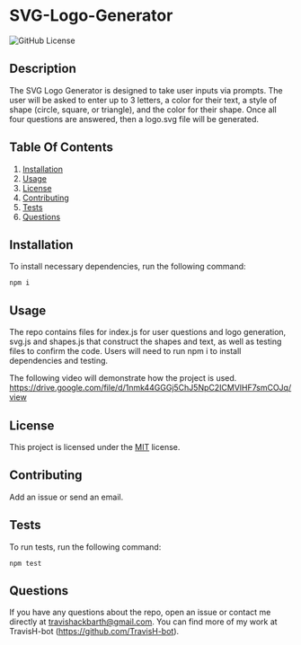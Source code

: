 # SVG-Logo-Generator

![GitHub License](https://img.shields.io/badge/license-MIT-green.svg)

## Description

The SVG Logo Generator is designed to take user inputs via prompts. The user will be asked to enter up to 3 letters, a color for their text, a style of shape (circle, square, or triangle), and the color for their shape. Once all four questions are answered, then a logo.svg file will be generated.

## Table Of Contents

1. [Installation](#installation)
2. [Usage](#usage)
3. [License](#license)
4. [Contributing](#contributing)
5. [Tests](#tests)
6. [Questions](#questions)

## Installation

To install necessary dependencies, run the following command:

```
npm i
```

## Usage

The repo contains files for index.js for user questions and logo generation, svg.js and shapes.js that construct the shapes and text, as well as testing files to confirm the code. Users will need to run npm i to install dependencies and testing.

The following video will demonstrate how the project is used.
https://drive.google.com/file/d/1nmk44GGGj5ChJ5NpC2ICMVlHF7smCOJq/view

## License

This project is licensed under the [MIT](https://choosealicense.com/licenses/mit/) license.

## Contributing

Add an issue or send an email.

## Tests

To run tests, run the following command:

```
npm test
```

## Questions

If you have any questions about the repo, open an issue or contact me directly at travishackbarth@gmail.com. You can find more of my work at TravisH-bot (https://github.com/TravisH-bot).
